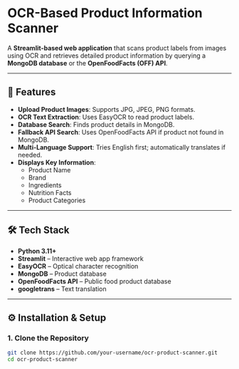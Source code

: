 # OCR-Based Product Information Scanner

A **Streamlit-based web application** that scans product labels from images using OCR and retrieves detailed product information by querying a **MongoDB database** or the **OpenFoodFacts (OFF) API**.

---

## 🚀 Features
- **Upload Product Images**: Supports JPG, JPEG, PNG formats.  
- **OCR Text Extraction**: Uses EasyOCR to read product labels.  
- **Database Search**: Finds product details in MongoDB.  
- **Fallback API Search**: Uses OpenFoodFacts API if product not found in MongoDB.  
- **Multi-Language Support**: Tries English first; automatically translates if needed.  
- **Displays Key Information**:
  - Product Name  
  - Brand  
  - Ingredients  
  - Nutrition Facts  
  - Product Categories  

---

## 🛠️ Tech Stack
- **Python 3.11+**  
- **Streamlit** – Interactive web app framework  
- **EasyOCR** – Optical character recognition  
- **MongoDB** – Product database  
- **OpenFoodFacts API** – Public food product database  
- **googletrans** – Text translation  

---

## ⚙️ Installation & Setup

### 1. Clone the Repository
```bash
git clone https://github.com/your-username/ocr-product-scanner.git
cd ocr-product-scanner
